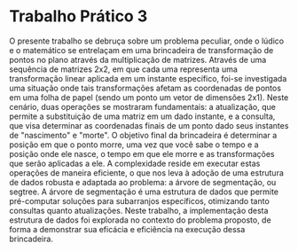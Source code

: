 # Trabalho Prático 3

O presente trabalho se debruça sobre um problema peculiar, onde o lúdico e o matemático
se entrelaçam em uma brincadeira de transformação de pontos no plano através da
multiplicação de matrizes. Através de uma sequência de matrizes 2x2, em que cada uma
representa uma transformação linear aplicada em um instante específico, foi-se investigada
uma situação onde tais transformações afetam as coordenadas de pontos em uma folha de
papel (sendo um ponto um vetor de dimensões 2x1).
Neste cenário, duas operações se mostraram fundamentais: a atualização, que permite a
substituição de uma matriz em um dado instante, e a consulta, que visa determinar as
coordenadas finais de um ponto dado seus instantes de "nascimento" e "morte". O objetivo
final da brincadeira é determinar a posição em que o ponto morre, uma vez que você sabe o
tempo e a posição onde ele nasce, o tempo em que ele morre e as transformações que
serão aplicadas a ele. A complexidade reside em executar estas operações de maneira
eficiente, o que nos leva à adoção de uma estrutura de dados robusta e adaptada ao
problema: a árvore de segmentação, ou segtree.
A árvore de segmentação é uma estrutura de dados que permite pré-computar soluções
para subarranjos específicos, otimizando tanto consultas quanto atualizações. Neste
trabalho, a implementação desta estrutura de dados foi explorada no contexto do problema
proposto, de forma a demonstrar sua eficácia e eficiência na execução dessa brincadeira.
